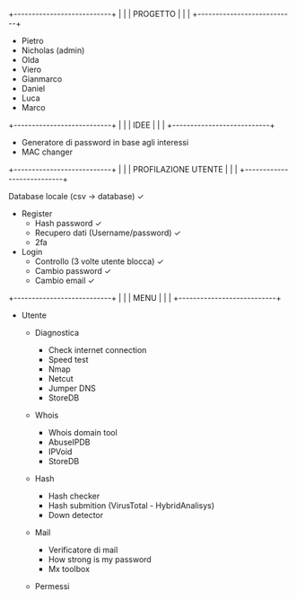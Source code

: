 +---------------------------+
|                           |
|         PROGETTO          |
|                           |
+---------------------------+
 
- Pietro
- Nicholas (admin)
- Olda
- Viero
- Gianmarco
- Daniel
- Luca
- Marco

+---------------------------+
|                           |
|           IDEE            |
|                           |
+---------------------------+

- Generatore di password in base agli interessi
- MAC changer


+---------------------------+
|                           |
|    PROFILAZIONE UTENTE    |
|                           |
+---------------------------+

Database locale (csv -> database) ✓
- Register 
    - Hash password ✓
    - Recupero dati (Username/password) ✓
    - 2fa
- Login
    - Controllo (3 volte utente blocca) ✓
    - Cambio password ✓
    - Cambio email ✓


+---------------------------+
|                           |
|           MENU            |
|                           |
+---------------------------+

- Utente
    - Diagnostica
        - Check internet connection
        - Speed test
        - Nmap
        - Netcut
        - Jumper DNS
        - StoreDB
        
    - Whois
        - Whois domain tool
        - AbuseIPDB
        - IPVoid
        - StoreDB
        
    - Hash
        - Hash checker
        - Hash submition (VirusTotal - HybridAnalisys)
        - Down detector
        
    - Mail
        - Verificatore di mail
        - How strong is my password
        - Mx toolbox
        
    - Permessi


















